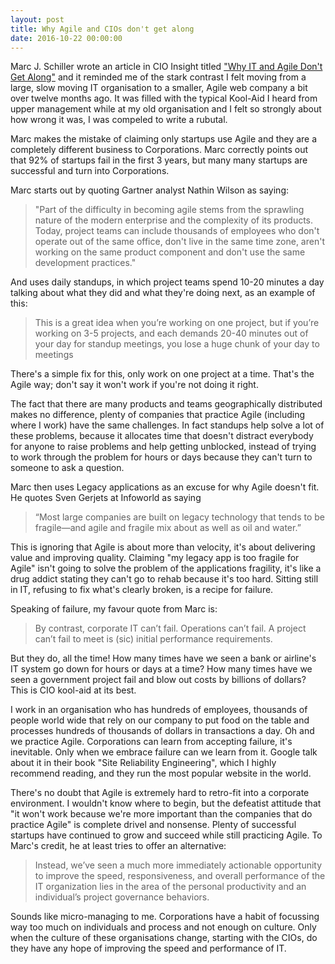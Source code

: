 ```yaml
---
layout: post
title: Why Agile and CIOs don't get along
date: 2016-10-22 00:00:00
---
```


Marc J. Schiller wrote an article in CIO Insight titled ["Why IT and Agile Don't Get Along"](http://www.cioinsight.com/it-management/expert-voices/why-it-and-agile-dont-get-along.html) and it reminded me of the stark contrast I felt moving from a large, slow moving IT organisation to a smaller, Agile web company a bit over twelve months ago. It was filled with the typical Kool-Aid I heard from upper management while at my old organisation and I felt so strongly about how wrong it was, I was compeled to write a rubutal.

Marc makes the mistake of claiming only startups use Agile and they are a completely different business to Corporations. Marc correctly points out that 92% of startups fail in the first 3 years, but many many startups are successful and turn into Corporations.

Marc starts out by quoting Gartner analyst Nathin Wilson as saying:

> "Part of the difficulty in becoming agile stems from the sprawling nature of the modern enterprise and the complexity of its products. Today, project teams can include thousands of employees who don't operate out of the same office, don't live in the same time zone, aren't working on the same product component and don't use the same development practices."

And uses daily standups, in which project teams spend 10-20 minutes a day talking about what they did and what they're doing next, as an example of this:

> This is a great idea when you’re working on one project, but if you’re working on 3-5 projects, and each demands 20-40 minutes out of your day for standup meetings, you lose a huge chunk of your day to meetings

There's a simple fix for this, only work on one project at a time. That's the Agile way; don't say it won't work if you're not doing it right.

The fact that there are many products and teams geographically distributed makes no difference, plenty of companies that practice Agile (including where I work) have the same challenges. In fact standups help solve a lot of these problems, because it allocates time that doesn't distract everybody for anyone to raise problems and help getting unblocked, instead of trying to work through the problem for hours or days because they can't turn to someone to ask a question.

Marc then uses Legacy applications as an excuse for why Agile doesn't fit. He quotes Sven Gerjets at Infoworld as saying

> “Most large companies are built on legacy technology that tends to be fragile—and agile and fragile mix about as well as oil and water.”

This is ignoring that Agile is about more than velocity, it's about delivering value and improving quality. Claiming "my legacy app is too fragile for Agile" isn't going to solve the problem of the applications fragility, it's like a drug addict stating they can't go to rehab because it's too hard. Sitting still in IT, refusing to fix what's clearly broken, is a recipe for failure.

Speaking of failure, my favour quote from Marc is:

> By contrast, corporate IT can’t fail. Operations can’t fail. A project can’t fail to meet is (sic) initial performance requirements.

But they do, all the time! How many times have we seen a bank or airline's IT system go down for hours or days at a time? How many times have we seen a government project fail and blow out costs by billions of dollars? This is CIO kool-aid at its best.

I work in an organisation who has hundreds of employees, thousands of people world wide that rely on our company to put food on the table and processes hundreds of thousands of dollars in transactions a day. Oh and we practice Agile. Corporations can learn from accepting failure, it's inevitable. Only when we embrace failure can we learn from it. Google talk about it in their book "Site Reliability Engineering", which I highly recommend reading, and they run the most popular website in the world.

There's no doubt that Agile is extremely hard to retro-fit into a corporate environment. I wouldn't know where to begin, but the defeatist attitude that "it won't work because we're more important than the companies that do practice Agile" is complete drivel and nonsense. Plenty of successful startups have continued to grow and succeed while still practicing Agile.
To Marc's credit, he at least tries to offer an alternative:

> Instead, we’ve seen a much more immediately actionable opportunity to improve the speed, responsiveness, and overall performance of the IT organization lies in the area of the personal productivity and an individual’s project governance behaviors.

Sounds like micro-managing to me. Corporations have a habit of focussing way too much on individuals and process and not enough on culture. Only when the culture of these organisations change, starting with the CIOs, do they have any hope of improving the speed and performance of IT.
